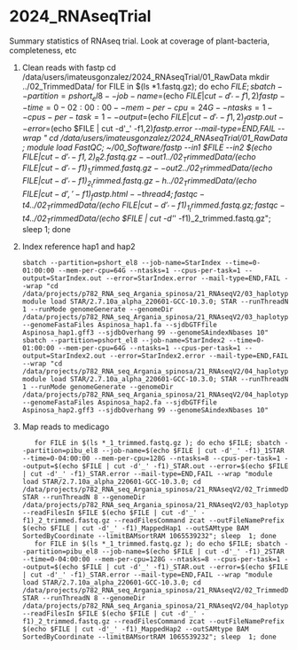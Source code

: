 # 2024_RNAseqTrial
Summary statistics of RNAseq trial.  Look at coverage of plant-bacteria, completeness, etc


1. Clean reads with fastp
      cd /data/users/imateusgonzalez/2024_RNAseqTrial/01_RawData
      mkdir ../02_TrimmedData/
     for FILE in $(ls *1.fastq.gz); do echo $FILE; sbatch --partition=pshort_el8 --job-name=$(echo $FILE | cut -d'_' -f1,2)fastp --time=0-02:00:00 --mem-per-cpu=24G --ntasks=1 --cpus-per-task=1 --output=$(echo $FILE | cut -d'_' -f1,2)_fastp.out --error=$(echo $FILE | cut -d'_' -f1,2)_fastp.error --mail-type=END,FAIL --wrap " cd /data/users/imateusgonzalez/2024_RNAseqTrial/01_RawData ; module load FastQC; ~/00_Software/fastp --in1 $FILE --in2 $(echo $FILE | cut -d'_' -f1,2)_R2.fastq.gz --out1 ../02_TrimmedData/$(echo $FILE | cut -d'_' -f1)_1_trimmed.fastq.gz --out2 ../02_TrimmedData/$(echo $FILE | cut -d'_' -f1)_2_trimmed.fastq.gz -h ../02_TrimmedData/$(echo $FILE | cut -d',' -f1)_fastp.html --thread 4; fastqc -t 4 ../02_TrimmedData/$(echo $FILE | cut -d'_' -f1)_1_trimmed.fastq.gz; fastqc -t 4 ../02_TrimmedData/$(echo $FILE | cut -d'_' -f1)_2_trimmed.fastq.gz"; sleep  1; done

2. Index reference hap1 and hap2

       sbatch --partition=pshort_el8 --job-name=StarIndex --time=0-01:00:00 --mem-per-cpu=64G --ntasks=1 --cpus-per-task=1 --output=StarIndex.out --error=StarIndex.error --mail-type=END,FAIL --wrap "cd /data/projects/p782_RNA_seq_Argania_spinosa/21_RNAseqV2/03_haplotype1/00_ref; module load STAR/2.7.10a_alpha_220601-GCC-10.3.0; STAR --runThreadN 1 --runMode genomeGenerate --genomeDir /data/projects/p782_RNA_seq_Argania_spinosa/21_RNAseqV2/03_haplotype1/00_ref --genomeFastaFiles Aspinosa_hap1.fa --sjdbGTFfile Aspinosa_hap1.gff3 --sjdbOverhang 99 --genomeSAindexNbases 10"
       sbatch --partition=pshort_el8 --job-name=StarIndex2 --time=0-01:00:00 --mem-per-cpu=64G --ntasks=1 --cpus-per-task=1 --output=StarIndex2.out --error=StarIndex2.error --mail-type=END,FAIL --wrap "cd /data/projects/p782_RNA_seq_Argania_spinosa/21_RNAseqV2/04_haplotype2/00_ref; module load STAR/2.7.10a_alpha_220601-GCC-10.3.0; STAR --runThreadN 1 --runMode genomeGenerate --genomeDir /data/projects/p782_RNA_seq_Argania_spinosa/21_RNAseqV2/04_haplotype2/00_ref --genomeFastaFiles Aspinosa_hap2.fa --sjdbGTFfile Aspinosa_hap2.gff3 --sjdbOverhang 99 --genomeSAindexNbases 10"

3. Map reads to medicago

          for FILE in $(ls *_1_trimmed.fastq.gz ); do echo $FILE; sbatch --partition=pibu_el8 --job-name=$(echo $FILE | cut -d'_' -f1)_1STAR --time=0-04:00:00 --mem-per-cpu=128G --ntasks=8 --cpus-per-task=1 --output=$(echo $FILE | cut -d'_' -f1)_STAR.out --error=$(echo $FILE | cut -d'_' -f1)_STAR.error --mail-type=END,FAIL --wrap "module load STAR/2.7.10a_alpha_220601-GCC-10.3.0; cd /data/projects/p782_RNA_seq_Argania_spinosa/21_RNAseqV2/02_TrimmedData; STAR --runThreadN 8 --genomeDir /data/projects/p782_RNA_seq_Argania_spinosa/21_RNAseqV2/03_haplotype1/00_ref --readFilesIn $FILE $(echo $FILE | cut -d'_' -f1)_2_trimmed.fastq.gz --readFilesCommand zcat --outFileNamePrefix $(echo $FILE | cut -d'_' -f1)_MappedHap1 --outSAMtype BAM SortedByCoordinate --limitBAMsortRAM 1065539232"; sleep  1; done
          for FILE in $(ls *_1_trimmed.fastq.gz ); do echo $FILE; sbatch --partition=pibu_el8 --job-name=$(echo $FILE | cut -d'_' -f1)_2STAR --time=0-04:00:00 --mem-per-cpu=128G --ntasks=8 --cpus-per-task=1 --output=$(echo $FILE | cut -d'_' -f1)_STAR.out --error=$(echo $FILE | cut -d'_' -f1)_STAR.error --mail-type=END,FAIL --wrap "module load STAR/2.7.10a_alpha_220601-GCC-10.3.0; cd /data/projects/p782_RNA_seq_Argania_spinosa/21_RNAseqV2/02_TrimmedData; STAR --runThreadN 8 --genomeDir /data/projects/p782_RNA_seq_Argania_spinosa/21_RNAseqV2/04_haplotype2/00_ref --readFilesIn $FILE $(echo $FILE | cut -d'_' -f1)_2_trimmed.fastq.gz --readFilesCommand zcat --outFileNamePrefix $(echo $FILE | cut -d'_' -f1)_MappedHap2 --outSAMtype BAM SortedByCoordinate --limitBAMsortRAM 1065539232"; sleep  1; done

